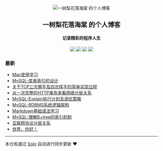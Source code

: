 <p align="center"><img alt="一树梨花落海棠 的个人博客" src="https://cdn.zhangfeibiao.com/wp-content/uploads/2018/10/微信图片_20181023111351.jpg"></p><h2 align="center">
一树梨花落海棠 的个人博客
</h2>

<h4 align="center">记录精彩的程序人生</h4>
<p align="center"><a title="一树梨花落海棠 的个人博客" target="_blank" href="https://github.com/zhangfeibiao/solo-blog"><img src="https://img.shields.io/github/last-commit/zhangfeibiao/solo-blog.svg?style=flat-square&color=FF9900"></a>
<a title="GitHub repo size in bytes" target="_blank" href="https://github.com/zhangfeibiao/solo-blog"><img src="https://img.shields.io/github/repo-size/zhangfeibiao/solo-blog.svg?style=flat-square"></a>
<a title="Solo Version" target="_blank" href="https://github.com/88250/solo/releases"><img src="https://img.shields.io/badge/solo-4.2.0-f1e05a.svg?style=flat-square&color=blueviolet"></a>
<a title="Hits" target="_blank" href="https://github.com/88250/hits"><img src="https://hits.b3log.org/zhangfeibiao/solo-blog.svg"></a></p>

### 最新

* [Mac使用学习](https://47.100.52.88:8082/articles/2020/07/05/1593959772687.html)
* [MySQL-库表索引的设计](https://47.100.52.88:8082/articles/2020/07/05/1593949777404.html)
* [关于TCP三次握手及四次挥手的简单实现过程](https://47.100.52.88:8082/articles/2020/07/05/1593945016007.html)
* [从一次完整的HTTP事务来看网络分层关系](https://47.100.52.88:8082/articles/2020/07/05/1593944291815.html)
* [MySQL-Explain执行计划及调优策略](https://47.100.52.88:8082/articles/2020/07/05/1593928128028.html)
* [MySQL-RDBMS系统逻辑架构](https://47.100.52.88:8082/articles/2020/07/04/1593860013350.html)
* [Markdown基础语法学习](https://47.100.52.88:8082/articles/2020/07/04/1593851867749.html)
* [MySQL-理解B+tree的索引机制](https://47.100.52.88:8082/articles/2020/07/04/1593851663949.html)
* [互联网协议分层关系](https://47.100.52.88:8082/articles/2019/12/11/1575995062860.html)
* [世界，你好！](https://47.100.52.88:8082/hello-solo)



---

本仓库通过 [Solo](https://github.com/88250/solo) 自动进行同步更新 ❤️ 
